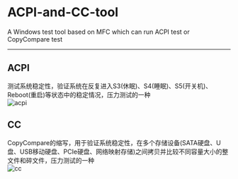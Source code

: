 # ACPI-and-CC-tool
A Windows test tool based on MFC which can run ACPI test or CopyCompare test
***

## ACPI
测试系统稳定性，验证系统在反复进入S3(休眠)、S4(睡眠)、S5(开关机)、Reboot(重启)等状态中的稳定情况，压力测试的一种  
![acpi](./ACPI-and-CC-tool/Doc/ACPI.png)

## CC
CopyCompare的缩写，用于验证系统稳定性，在多个存储设备(SATA硬盘、U盘、USB移动硬盘、PCIe硬盘、网络映射存储)之间拷贝并比较不同容量大小的整文件和碎文件，压力测试的一种  
![cc](/ACPI-and-CC-tool/DOC/CC.png)
